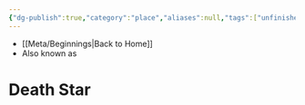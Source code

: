 ```yaml
---
{"dg-publish":true,"category":"place","aliases":null,"tags":["unfinished"],"permalink":"/death-star/","dgHomeLink":false,"dgPassFrontmatter":true}
---
```


- [[Meta/Beginnings|Back to Home]]
- Also known as 

# Death Star

